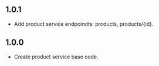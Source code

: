 ## 1.0.1

- Add product service endpoindts: products, products/{id}.

## 1.0.0

- Create product service base code.